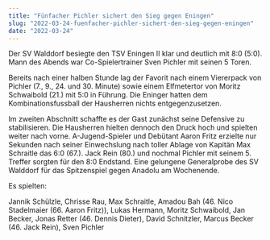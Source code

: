 ```yaml
---
title: "Fünfacher Pichler sichert den Sieg gegen Eningen"
slug: "2022-03-24-fuenfacher-pichler-sichert-den-sieg-gegen-eningen"
date: "2022-03-24"
---
```

Der SV Walddorf besiegte den TSV Eningen II klar und deutlich mit 8:0 (5:0). Mann des Abends war Co-Spielertrainer Sven Pichler mit seinen 5 Toren.


Bereits nach einer halben Stunde lag der Favorit nach einem Viererpack von Pichler (7., 9., 24. und 30. Minute) sowie einem Elfmetertor von Moritz Schwaibold (21.) mit 5:0 in Führung. Die Eninger hatten dem Kombinationsfussball der Hausherren nichts entgegenzusetzen.


Im zweiten Abschnitt schaffte es der Gast zunächst seine Defensive zu stabilisieren. Die Hausherren hielten dennoch den Druck hoch und spielten weiter nach vorne. A-Jugend-Spieler und Debütant Aaron Fritz erzielte nur Sekunden nach seiner Einwechslung nach toller Ablage von Kapitän Max Schraitle das 6:0 (67.). Jack Rein (80.) und nochmal Pichler mit seinem 5. Treffer sorgten für den 8:0 Endstand. Eine gelungene Generalprobe des SV Walddorf für das Spitzenspiel gegen Anadolu am Wochenende.


Es spielten:

Jannik Schülzle, Chrisse Rau, Max Schraitle, Amadou Bah (46. Nico Stadelmaier (66. Aaron Fritz)), Lukas Hermann, Moritz Schwaibold, Jan Becker, Jonas Retter (46. Dennis Dieter), David Schnitzler, Marcus Becker (46. Jack Rein), Sven Pichler
